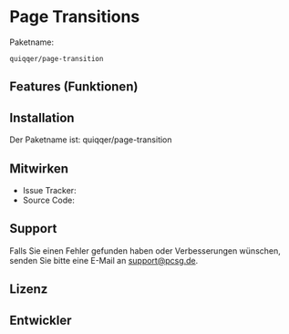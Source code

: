 
Page Transitions
========



Paketname:

    quiqqer/page-transition


Features (Funktionen)
--------


Installation
------------

Der Paketname ist: quiqqer/page-transition


Mitwirken
----------

- Issue Tracker: 
- Source Code: 


Support
-------

Falls Sie einen Fehler gefunden haben oder Verbesserungen wünschen,
senden Sie bitte eine E-Mail an support@pcsg.de.


Lizenz
-------


Entwickler
--------
